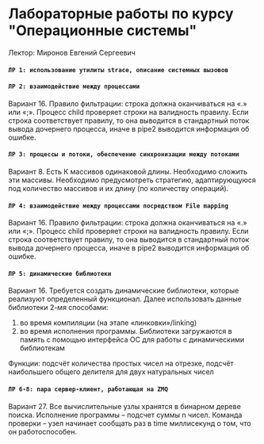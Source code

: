 # Лабораторные работы по курсу "Операционные системы"

Лектор: Миронов Евгений Сергеевич

#### `ЛР 1: использование утилиты strace, описание системных вызовов`

#### `ЛР 2: взаимодействие между процессами`

Вариант 16. Правило фильтрации: строка должна оканчиваться на «.» или «;». Процесс child проверяет строки на валидность правилу. Если строка соответствует правилу, то она выводится в стандартный поток вывода дочернего процесса, иначе в pipe2 выводится информация об ошибке.
 
#### `ЛР 3: процессы и потоки, обеспечение синхронизации между потоками`

Вариант 8. Есть К массивов одинаковой длины. Необходимо сложить эти массивы. Необходимо предусмотреть стратегию, адаптирующуюся под количество массивов и их длину (по количеству операций).

#### `ЛР 4: взаимодействие между процессами посредством File mapping`

Вариант 16. Правило фильтрации: строка должна оканчиваться на «.» или «;». Процесс child проверяет строки на валидность правилу. Если строка соответствует правилу, то она выводится в стандартный поток вывода дочернего процесса, иначе в pipe2 выводится информация об ошибке.

#### `ЛР 5: динамические библиотеки`

Вариант 16. Требуется создать динамические библиотеки, которые реализуют определенный функционал. Далее использовать данные библиотеки 2-мя способами:
1. во время компиляции (на этапе «линковки»/linking)
2. во время исполнения программы. Библиотеки загружаются в память с помощью интерфейса ОС для работы с динамическими библиотекам

Функции: подсчёт количества простых чисел на отрезке, подсчёт наибольшего общего делителя для двух натуральных чисел

#### `ЛР 6-8: пара сервер-клиент, работающая на ZMQ`

Вариант 27. Все вычислительные узлы хранятся в бинарном дереве поиска. Исполнение программы – подсчет суммы n чисел. Команда проверки – узел начинает сообщать раз в time миллисекунд о том, что он работоспособен.
